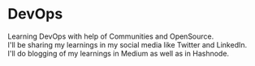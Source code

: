 # DevOps <br>
Learning DevOps with help of Communities and OpenSource. <br>
I'll be sharing my learnings in my social media like Twitter and LinkedIn. <br>
I'll do blogging of my learnings in Medium as well as in Hashnode.
